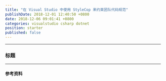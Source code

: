 ```yaml
---
title: "在 Visual Studio 中使用 StyleCop 来约束团队代码规范"
publishDate: 2018-12-01 12:40:50 +0800
date: 2018-12-06 09:01:41 +0800
categories: visualstudio csharp dotnet
position: starter
published: false
---
```




---

<div id="toc"></div>

### 标题

---

#### 参考资料
